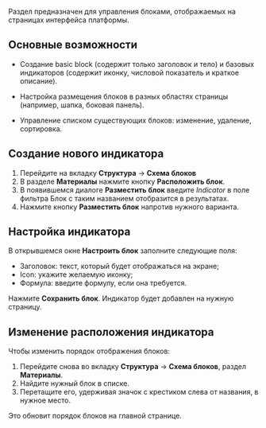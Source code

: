 Раздел предназначен для управления блоками, отображаемых на страницах интерфейса платформы.

## Основные возможности

- Создание basic block (содержит только заголовок и тело) и базовых индикаторов (содержит иконку, числовой показатель и краткое описание).

- Настройка размещения блоков в разных областях страницы (например, шапка, боковая панель).

- Управление списком существующих блоков: изменение, удаление, сортировка.

## Создание нового индикатора

1. Перейдите на вкладку **Структура** → **Схема блоков**
2. В разделе **Материалы** нажмите кнопку **Расположить блок**.
3. В появившемся диалоге **Разместить блок** введите _Indicator_ в поле фильтра
   Блок с таким названием отобразится в результатах.
4. Нажмите кнопку **Разместить блок** напротив нужного варианта.

## Настройка индикатора

В открывшемся окне **Настроить блок** заполните следующие поля:

- Заголовок: текст, который будет отображаться на экране;
- Icon: укажите желаемую иконку;
- Формула: введите формулу, если она требуется.

Нажмите **Сохранить блок**. Индикатор будет добавлен на нужную страницу.

## Изменение расположения индикатора

Чтобы изменить порядок отображения блоков:

1. Перейдите снова во вкладку **Структура** → **Схема блоков**, раздел **Материалы**.
2. Найдите нужный блок в списке.
3. Перетащите его, удерживая значок с крестиком слева от названия, в нужное место.

Это обновит порядок блоков на главной странице.



